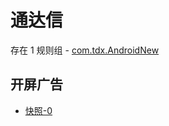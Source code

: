 # 通达信

存在 1 规则组 - [com.tdx.AndroidNew](/src/apps/com.tdx.AndroidNew.ts)

## 开屏广告

- [快照-0](https://gkd-kit.songe.li/import/12774846)

